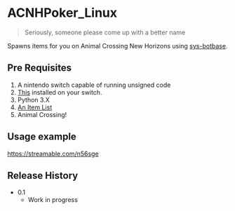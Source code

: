 # ACNHPoker_Linux
> Seriously, someone please come up with a better name

Spawns items for you on Animal Crossing New Horizons using [sys-botbase](https://github.com/olliz0r/sys-botbase).

## Pre Requisites
   1. A nintendo switch capable of running unsigned code
   2. [This](https://github.com/olliz0r/sys-botbase) installed on your switch.
   3. Python 3.X
   4. [An Item List](https://docs.google.com/spreadsheets/d/1u7t_mRVUAbMFRV67-DmKZb0BOR3505R3R56c0mwaOW4/edit?usp=sharing)
   4. Animal Crossing!

## Usage example

https://streamable.com/n56sge


## Release History

* 0.1
    * Work in progress
